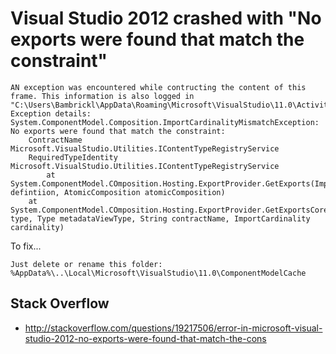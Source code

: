 ﻿# Visual Studio 2012 crashed with "No exports were found that match the constraint"

    AN exception was encountered while contructing the content of this frame. This information is also logged in "C:\Users\Bambrickl\AppData\Roaming\Microsoft\VisualStudio\11.0\ActivityLog.xml
    Exception details:
    System.ComponentModel.Composition.ImportCardinalityMismatchException: No exports were found that match the constraint:
        ContractName	Microsoft.VisualStudio.Utilities.IContentTypeRegistryService
        RequiredTypeIdentity	Microsoft.VisualStudio.Utilities.IContentTypeRegistryService
            at System.ComponentModel.COmposition.Hosting.ExportProvider.GetExports(ImportDefinition defintiion, AtomicComposition atomicComposition)
        at System.ComponentModel.COmposition.Hosting.ExportProvider.GetExportsCore(Type type, Type metadataViewType, String contractName, ImportCardinality cardinality)

To fix...

    Just delete or rename this folder:
    %AppData%\..\Local\Microsoft\VisualStudio\11.0\ComponentModelCache

## Stack Overflow

- <http://stackoverflow.com/questions/19217506/error-in-microsoft-visual-studio-2012-no-exports-were-found-that-match-the-cons>